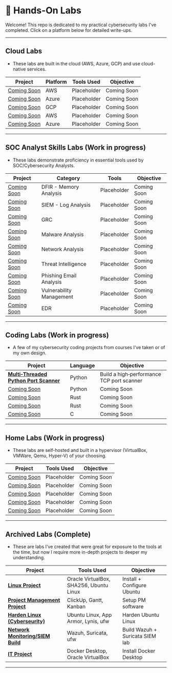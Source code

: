 # 🔐 Hands-On Labs

Welcome! This repo is dedicated to my practical cybersecurity labs I've completed. Click on a platform below for detailed write-ups.


---

## Cloud Labs
- These labs are built in the cloud (AWS, Azure, GCP) and use cloud-native services.


|                       **Project**             |      **Platform**       |              **Tools Used**             |   **Objective**   |
| ----------------------------------------------|-------------------------|-----------------------------------------|-------------------|
| [Coming Soon]()                               |          AWS            | Placeholder                             |    Coming Soon    |
| [Coming Soon]()                               |         Azure           | Placeholder                             |    Coming Soon    |
| [Coming Soon]()                               |          GCP            | Placeholder                             |    Coming Soon    |
| [Coming Soon]()                               |          AWS            | Placeholder                             |    Coming Soon    |
| [Coming Soon]()                               |         Azure           | Placeholder                             |    Coming Soon    |


---

## SOC Analyst Skills Labs (Work in progress)
- These labs demonstrate proficiency in essential tools used by SOC/Cybersecurity Analysts.


|            **Project**        |      **Category**       |        **Tools**        | **Objective** |
| ------------------------------|-------------------------|-------------------------|-----------|
| [Coming Soon]()               |  DFIR - Memory Analysis | Placeholder             |    Coming Soon    |
| [Coming Soon]()               |   SIEM - Log Analysis   | Placeholder             |    Coming Soon    |
| [Coming Soon]()               |           GRC           | Placeholder             |    Coming Soon    |
| [Coming Soon]()               |     Malware Analysis    | Placeholder             |    Coming Soon    |
| [Coming Soon]()               |     Network Analysis    | Placeholder             |    Coming Soon    |
| [Coming Soon]()               |   Threat Intelligence   | Placeholder             |    Coming Soon    |
| [Coming Soon]()               | Phishing Email Analysis | Placeholder             |    Coming Soon    |
| [Coming Soon]()               |Vulnerability Management | Placeholder             |    Coming Soon    |
| [Coming Soon]()               |           EDR           | Placeholder             |    Coming Soon    |


---

## Coding Labs (Work in progress)
- A few of my cybersecurity coding projects from courses I've taken or of my own design.


|                                              **Project**                                             |**Language**|              **Objective**              |
| -----------------------------------------------------------------------------------------------------|------------|-----------------------------------------|
| [**Multi‑Threaded Python Port Scanner**](./Coding%20Labs/Multi‑Threaded%20Python%20Port%20Scanner.md)| Python     |Build a high‑performance TCP port scanner|
| [Coming Soon]()                                                                                      | Python     |Coming Soon                              |
| [Coming Soon]()                                                                                      | Rust       |Coming Soon                              |
| [Coming Soon]()                                                                                      | Rust       |Coming Soon                              |
| [Coming Soon]()                                                                                      | C          |Coming Soon                              |


---

## Home Labs (Work in progress)
- These labs are self-hosted and built in a hypervisor (VirtualBox, VMWare, Qemu, Hyper-V) of your choosing.


|                       **Project**                     |             **Tools Used**              |    **Objective**  |
| ------------------------------------------------------|-----------------------------------------|-------------------|
| [Coming Soon]()                                       | Placeholder                             |    Coming Soon    |
| [Coming Soon]()                                       | Placeholder                             |    Coming Soon    |
| [Coming Soon]()                                       | Placeholder                             |    Coming Soon    |
| [Coming Soon]()                                       | Placeholder                             |    Coming Soon    |
| [Coming Soon]()                                       | Placeholder                             |    Coming Soon    |


---

## Archived Labs (Complete)
- These are labs I've created that were great for exposure to the tools at the time, but now I require more in-depth projects to deeper my understanding.


|                                           **Project**                                       |              **Tools Used**             |         **Objective**         |
| --------------------------------------------------------------------------------------------|-----------------------------------------|-------------------------------|
| [**Linux Project**](./Archived%20Labs/Linux%20Project/README.md)                            | Oracle VirtualBox, SHA256, Ubuntu Linux |Install + Configure Ubuntu     |
| [**Project Management Project**](./Archived%20Labs/Project%20Management%20Project/README.md)| ClickUp, Gantt, Kanban                  |Setup PM software              |
| [**Harden Linux (Cyberseurity)**](./Archived%20Labs/Linux%20Hardening%20Project/README.md)  | Ubuntu Linux, App Armor, Lynis, ufw     |Harden Ubuntu Linux            |
| [**Network Monitoring/SIEM Build**](./Archived%20Labs/Networking%20Project/README.md)       | Wazuh, Suricata, ufw                    |Build Wazuh + Suricata SIEM lab|
| [**IT Project**](./Archived%20Labs/IT%20Project/README.md)                                  | Docker Desktop, Oracle VirtualBox       |Install Docker Desktop         |


---